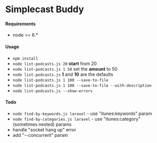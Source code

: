 # Simplecast Buddy

#### Requirements

* node >= 6.*

#### Usage

* `npm install`
* `node list-podcasts.js 20` **start** from 20
* `node list-podcasts.js 1 50` set the **amount** to 50
* `node list-podcasts.js` **1** and **10** are the defaults
* `node list-podcasts.js 1 100 --save-to-file`
* `node list-podcasts.js 1 100 --save-to-file --with-description`
* `node list-podcasts.js --show-errors`

#### Todo

* `node find-by-keywords.js laravel` - use "itunes:keywords" param
* `node find-by-categories.js laravel` - use "itunes:category" (sometimes nested) params
* handle "socket hang up" error
* add "--concurrent" param
